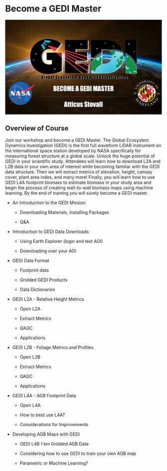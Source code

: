 # Become a GEDI Master

![](images/GEDI_title.png)

## Overview of Course

Join our workshop and become a GEDI Master. The Global Ecosystem Dynamics Investigation (GEDI) is the first full waveform LiDAR instrument on the international space station developed by NASA specifically for measuring forest structure at a global scale. Unlock the huge potential of GEDI in your scientific study. Attendees will learn how to download L2A and L2B data in your own area of interest while becoming familiar with the GEDI data structure. Then we will extract metrics of elevation, height, canopy cover, plant area index, and many more! Finally, you will learn how to use GEDI L4A footprint biomass to estimate biomass in your study area and begin the process of creating wall-to-wall biomass maps using machine learning. By the end of training you will surely become a GEDI master.

-   An Introduction to the GEDI Mission

    -   Downloading Materials, Installing Packages

    -   Q&A

-   Introduction to GEDI Data Downloads

    -   Using Earth Explorer (login and test AOI)

    -   Downloading over your AOI

-   GEDI Data Format

    -   Footprint data

    -   Gridded GEDI Products

    -   Data Dictionaries

-   GEDI L2A - Relative Height Metrics

    -   Open L2A

    -   Extract Metrics

    -   QAQC

    -   Applications

-   GEDI L2B - Foliage Metrics and Profiles

    -   Open L2B

    -   Extract Metrics

    -   QAQC

    -   Applications

-   GEDI L4A - AGB Footprint Data

    -   Open L4A

    -   How to best use L4A?

    -   Considerations for Improvements

-   Developing AGB Maps with GEDI

    -   GEDI L4B 1 km Gridded AGB Data

    -   Considering how to use GEDI to train your own AGB map

    -   Parametric or Machine Learning?
